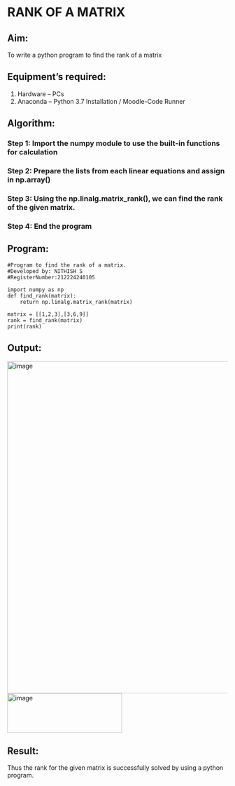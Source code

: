 # RANK OF A MATRIX
## Aim:
To write a python program to find the rank of a matrix
## Equipment’s required:
1. 	Hardware – PCs
2. 	Anaconda – Python 3.7 Installation / Moodle-Code Runner
## Algorithm:

### Step 1:  Import the numpy module to use the built-in functions for calculation

### Step 2: Prepare the lists from each linear equations and assign in np.array()

### Step 3: Using the np.linalg.matrix_rank(), we can find the rank of the given matrix.

### Step 4:  End the program

## Program:
```
#Program to find the rank of a matrix.
#Developed by: NITHISH S
#RegisterNumber:212224240105

import numpy as np
def find_rank(matrix):
    return np.linalg.matrix_rank(matrix)
    
matrix = [[1,2,3],[3,6,9]]
rank = find_rank(matrix)
print(rank)
```
## Output:

<img width="1262" height="757" alt="image" src="https://github.com/user-attachments/assets/4929f28a-1f40-476b-b930-c2d56b9a781a" />
<img width="262" height="90" alt="image" src="https://github.com/user-attachments/assets/404123cb-7071-4c50-859f-6c208c5fe5e7" />

## Result:
Thus the rank for the given matrix is successfully solved by  using a python program.

